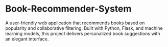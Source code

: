 # Book-Recommender-System
A user-friendly web application that recommends books based on popularity and collaborative filtering. Built with Python, Flask, and machine learning models, this project delivers personalized book suggestions with an elegant interface.
